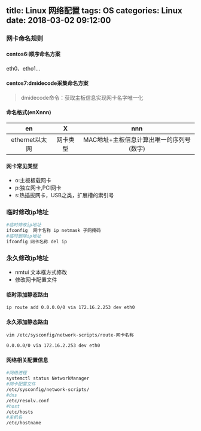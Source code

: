 title: Linux 网络配置
tags: OS
categories: Linux
date: 2018-03-02 09:12:00
---
### 网卡命名规则

#### centos6:顺序命名方案
eth0、etho1...

#### centos7:dmidecode采集命名方案
>dmidecode命令：获取主板信息实现网卡名字唯一化

#### 命名格式(enXnnn)

| en     | X | nnn |
| :---:   | :-----:   | :---: |
| ethernet以太网       | 网卡类型     |   MAC地址+主板信息计算出唯一的序列号(数字)    |


<!-- more -->
#### 网卡常见类型
* o:主板板载网卡
* p:独立网卡,PCI网卡
* s:热插拔网卡，USB之类，扩展槽的索引号

### 临时修改ip地址
```bash
#临时修改ip地址
ifconfig  网卡名称 ip netmask 子网掩码
#临时删除ip地址
ifconfig 网卡名称 del ip
```
### 永久修改ip地址
* nmtui 文本框方式修改
* 修改网卡配置文件

#### 临时添加静态路由
```bash
ip route add 0.0.0.0/0 via 172.16.2.253 dev eth0
```
#### 永久添加静态路由
```bash
vim /etc/sysconfig/network-scripts/route-网卡名称

0.0.0.0/0 via 172.16.2.253 dev eth0
```
#### 网络相关配置信息
```bash
#网络进程
systemctl status NetworkManager
#网卡配置文件
/etc/sysconfig/network-scripts/
#dns
/etc/resolv.conf
#host
/etc/hosts
#主机名
/etc/hostname
```